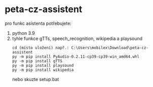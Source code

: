 # peta-cz-assistent
pro funkc asistenta potřebujete:
1) python 3.9
2) tyhle funkce gTTs, speech_recognition, wikipedia a playsound
   ```
   cd (místo uložení) např.: C:\Users\mobilex\Download\peta-cz-assistent
   py -m pip install PyAudio-0.2.11-cp39-cp39-win_amd64.whl
   py -m pip install gTTS
   py -m pip install playsound
   py -m pip install wikipedia
   ```
   nebo skuzte setup.bat
